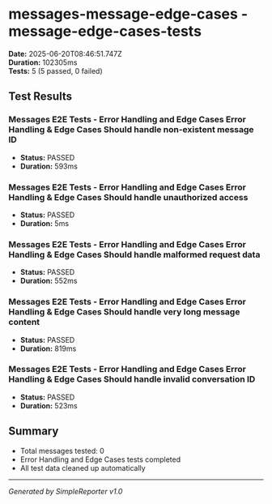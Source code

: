 # messages-message-edge-cases - message-edge-cases-tests

**Date:** 2025-06-20T08:46:51.747Z  
**Duration:** 102305ms  
**Tests:** 5 (5 passed, 0 failed)

## Test Results


### Messages E2E Tests - Error Handling and Edge Cases Error Handling & Edge Cases Should handle non-existent message ID
- **Status:** PASSED
- **Duration:** 593ms



### Messages E2E Tests - Error Handling and Edge Cases Error Handling & Edge Cases Should handle unauthorized access
- **Status:** PASSED
- **Duration:** 5ms



### Messages E2E Tests - Error Handling and Edge Cases Error Handling & Edge Cases Should handle malformed request data
- **Status:** PASSED
- **Duration:** 552ms



### Messages E2E Tests - Error Handling and Edge Cases Error Handling & Edge Cases Should handle very long message content
- **Status:** PASSED
- **Duration:** 819ms



### Messages E2E Tests - Error Handling and Edge Cases Error Handling & Edge Cases Should handle invalid conversation ID
- **Status:** PASSED
- **Duration:** 523ms



## Summary

- Total messages tested: 0
- Error Handling and Edge Cases tests completed
- All test data cleaned up automatically

---
*Generated by SimpleReporter v1.0*
